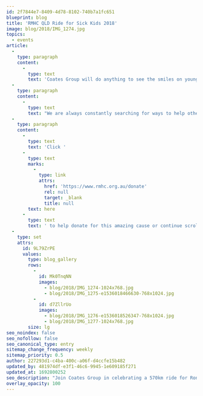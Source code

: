 ```yaml
---
id: 2f7844e7-8409-4d78-8102-740b7a1fc651
blueprint: blog
title: 'RMHC QLD Ride for Sick Kids 2018'
image: blog/2018/IMG_1274.jpg
topics:
  - events
article:
  -
    type: paragraph
    content:
      -
        type: text
        text: 'Coates Group will do anything to see the smiles on young faces! Last week, our very own General Manager for Australia, Lachlan Gow and Head of People and Culture, Paul Rousell, participated in the annual Ronald McDonald House Charity Queensland Ride for Sick Kids. We are super proud of our Coates Crew, who completed a staggering 570km across Queensland in just 5 days!'
  -
    type: paragraph
    content:
      -
        type: text
        text: "We are always constantly searching for ways to help others and we absolutely love Ronald McDonald House Charity's initiative to improve the health and well-being of young children. We want to send them a huge thank you for giving us the opportunity to participate in this awesome event. We'll be at the finish line again next year, with sore legs but nevertheless wide smiles!"
  -
    type: paragraph
    content:
      -
        type: text
        text: 'Click '
      -
        type: text
        marks:
          -
            type: link
            attrs:
              href: 'https://www.rmhc.org.au/donate'
              rel: null
              target: _blank
              title: null
        text: here
      -
        type: text
        text: ' to help donate for this amazing cause or continue scrolling to see photos from the event!'
  -
    type: set
    attrs:
      id: 9L79ZrPE
      values:
        type: blog_gallery
        rows:
          -
            id: Mk0TnqNN
            images:
              - blog/2018/IMG_1274-1024x768.jpg
              - blog/2018/IMG_1275-e1536018466630-768x1024.jpg
          -
            id: d7ZllrUo
            images:
              - blog/2018/IMG_1276-e1536018526347-768x1024.jpg
              - blog/2018/IMG_1277-1024x768.jpg
        size: lg
seo_noindex: false
seo_nofollow: false
seo_canonical_type: entry
sitemap_change_frequency: weekly
sitemap_priority: 0.5
author: 227293d1-c4ba-400c-a06f-d4ccfe15b482
updated_by: 481974df-e3f1-46c6-9945-1e609185f271
updated_at: 1692800252
seo_description: "Join Coates Group in celebrating a 570km ride for Ronald McDonald's House Charity in QLD. Discover the purpose behind our ride for these little heroes!"
overlay_opacity: 100
---
```

